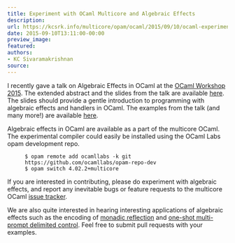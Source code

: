 ```yaml
---
title: Experiment with OCaml Multicore and Algebraic Effects
description:
url: https://kcsrk.info/multicore/opam/ocaml/2015/09/10/ocaml-experimental-compilers/
date: 2015-09-10T13:11:00-00:00
preview_image:
featured:
authors:
- KC Sivaramakrishnan
source:
---
```


<p>I recently gave a talk on Algebraic Effects in OCaml at the <a href="https://ocaml.org/meetings/ocaml/2015/">OCaml Workshop
2015</a>. The extended abstract and the
slides from the talk are available <a href="http://kcsrk.info/#ocaml15">here</a>. The slides
should provide a gentle introduction to programming with algebraic effects and
handlers in OCaml. The examples from the talk (and many more!) are available
<a href="https://github.com/kayceesrk/ocaml-eff-example">here</a>.</p>



<p>Algebraic effects in OCaml are available as a part of the multicore OCaml. The
experimental compiler could easily be installed using the OCaml Labs opam
development repo.</p>

<figure class="highlight"><pre><code class="language-bash" data-lang="bash"><span class="nv">$ </span>opam remote add ocamllabs <span class="nt">-k</span> git https://github.com/ocamllabs/opam-repo-dev
<span class="nv">$ </span>opam switch 4.02.2+multicore</code></pre></figure>

<p>If you are interested in contributing, please do experiment with algebraic
effects, and report any inevitable bugs or feature requests to the multicore
OCaml <a href="https://github.com/ocamllabs/ocaml-multicore/issues">issue tracker</a>.</p>

<p>We are also quite interested in hearing interesting applications of algebraic
effects such as the encoding of <a href="https://github.com/kayceesrk/ocaml-eff-example/blob/master/reify_reflect.ml">monadic
reflection</a>
and <a href="https://github.com/kayceesrk/ocaml-eff-example/blob/master/delimcc.ml">one-shot multi-prompt delimited
control</a>.
Feel free to submit pull requests with your examples.</p>

